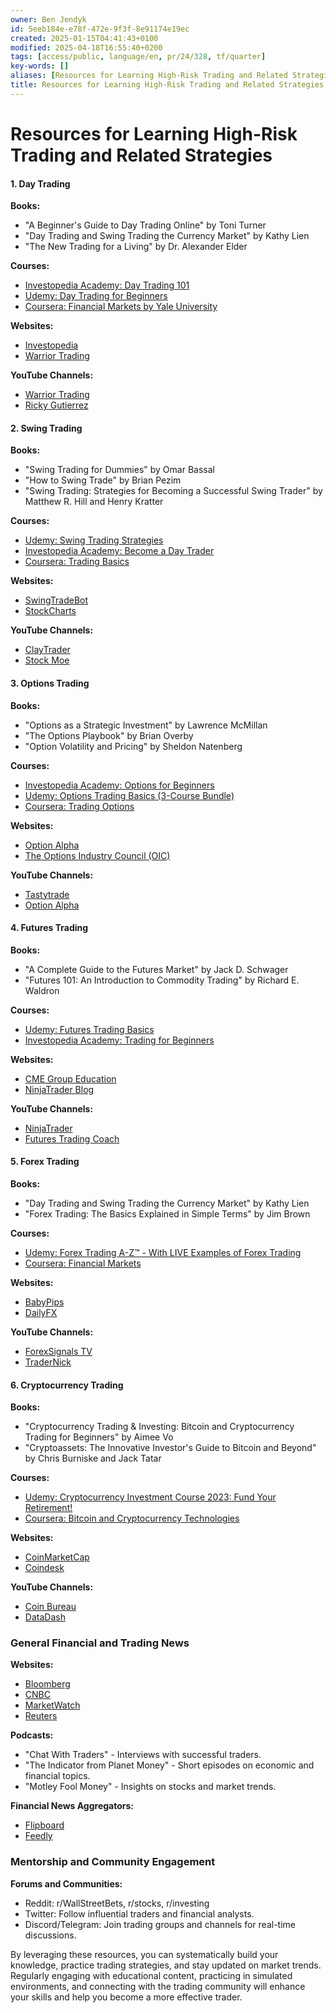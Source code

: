 ```yaml
---
owner: Ben Jendyk
id: 5eeb184e-e78f-472e-9f3f-8e91174e19ec
created: 2025-01-15T04:41:43+0100
modified: 2025-04-18T16:55:40+0200
tags: [access/public, language/en, pr/24/328, tf/quarter]
key-words: []
aliases: [Resources for Learning High-Risk Trading and Related Strategies]
title: Resources for Learning High-Risk Trading and Related Strategies
---
```


# Resources for Learning High-Risk Trading and Related Strategies

#### **1. Day Trading**

**Books:**
- "A Beginner's Guide to Day Trading Online" by Toni Turner
- "Day Trading and Swing Trading the Currency Market" by Kathy Lien
- "The New Trading for a Living" by Dr. Alexander Elder

**Courses:**
- [Investopedia Academy: Day Trading 101](https://www.investopedia.com/academy/course/day-trading-101/)
- [Udemy: Day Trading for Beginners](https://www.udemy.com/course/day-trading-101/)
- [Coursera: Financial Markets by Yale University](https://www.coursera.org/learn/financial-markets-global)

**Websites:**
- [Investopedia](https://www.investopedia.com/day-trading-4427784)
- [Warrior Trading](https://www.warriortrading.com/)

**YouTube Channels:**
- [Warrior Trading](https://www.youtube.com/user/WarriorTradingNews)
- [Ricky Gutierrez](https://www.youtube.com/channel/UCtl8ZK98gUUq4vSGxv_TDgA)

#### **2. Swing Trading**

**Books:**
- "Swing Trading for Dummies" by Omar Bassal
- "How to Swing Trade" by Brian Pezim
- "Swing Trading: Strategies for Becoming a Successful Swing Trader" by Matthew R. Hill and Henry Kratter

**Courses:**
- [Udemy: Swing Trading Strategies](https://www.udemy.com/course/swing-trading/)
- [Investopedia Academy: Become a Day Trader](https://www.investopedia.com/academy/course/swing-trading/)
- [Coursera: Trading Basics](https://www.coursera.org/learn/trading-basics)

**Websites:**
- [SwingTradeBot](https://swingtradebot.com/)
- [StockCharts](https://school.stockcharts.com/doku.php?id=chart_school:trading_strategies:swing_trading)

**YouTube Channels:**
- [ClayTrader](https://www.youtube.com/user/ClayTraderVideos)
- [Stock Moe](https://www.youtube.com/channel/UCocSBcR5VxDTPosh1ZHk8rQ)

#### **3. Options Trading**

**Books:**
- "Options as a Strategic Investment" by Lawrence McMillan
- "The Options Playbook" by Brian Overby
- "Option Volatility and Pricing" by Sheldon Natenberg

**Courses:**
- [Investopedia Academy: Options for Beginners](https://www.investopedia.com/academy/course/options-for-beginners/)
- [Udemy: Options Trading Basics (3-Course Bundle)](https://www.udemy.com/course/options-trading-basics/)
- [Coursera: Trading Options](https://www.coursera.org/learn/trading-options)

**Websites:**
- [Option Alpha](https://optionalpha.com/)
- [The Options Industry Council (OIC)](https://www.optionseducation.org/)

**YouTube Channels:**
- [Tastytrade](https://www.youtube.com/user/tastytrade1)
- [Option Alpha](https://www.youtube.com/user/OptionAlpha)

#### **4. Futures Trading**

**Books:**
- "A Complete Guide to the Futures Market" by Jack D. Schwager
- "Futures 101: An Introduction to Commodity Trading" by Richard E. Waldron

**Courses:**
- [Udemy: Futures Trading Basics](https://www.udemy.com/course/futures-trading/)
- [Investopedia Academy: Trading for Beginners](https://www.investopedia.com/academy/course/trading-for-beginners/)

**Websites:**
- [CME Group Education](https://www.cmegroup.com/education.html)
- [NinjaTrader Blog](https://ninjatrader.com/blog/)

**YouTube Channels:**
- [NinjaTrader](https://www.youtube.com/user/NinjaTraderLLC)
- [Futures Trading Coach](https://www.youtube.com/channel/UCj1jLvhOioYIQjxa2shV5uw)

#### **5. Forex Trading**

**Books:**
- "Day Trading and Swing Trading the Currency Market" by Kathy Lien
- "Forex Trading: The Basics Explained in Simple Terms" by Jim Brown

**Courses:**
- [Udemy: Forex Trading A-Z™ - With LIVE Examples of Forex Trading](https://www.udemy.com/course/forex-trading-a-z/)
- [Coursera: Financial Markets](https://www.coursera.org/learn/financial-markets)

**Websites:**
- [BabyPips](https://www.babypips.com/)
- [DailyFX](https://www.dailyfx.com/)

**YouTube Channels:**
- [ForexSignals TV](https://www.youtube.com/user/ForexSignalsTV)
- [TraderNick](https://www.youtube.com/channel/UCneGkPbWPh7_vF70Hef-FDg)

#### **6. Cryptocurrency Trading**

**Books:**
- "Cryptocurrency Trading & Investing: Bitcoin and Cryptocurrency Trading for Beginners" by Aimee Vo
- "Cryptoassets: The Innovative Investor's Guide to Bitcoin and Beyond" by Chris Burniske and Jack Tatar

**Courses:**
- [Udemy: Cryptocurrency Investment Course 2023: Fund Your Retirement!](https://www.udemy.com/course/cryptocurrency/)
- [Coursera: Bitcoin and Cryptocurrency Technologies](https://www.coursera.org/learn/cryptocurrency)

**Websites:**
- [CoinMarketCap](https://coinmarketcap.com/)
- [Coindesk](https://www.coindesk.com/)

**YouTube Channels:**
- [Coin Bureau](https://www.youtube.com/c/CoinBureau)
- [DataDash](https://www.youtube.com/channel/UCCatR7nWbYrkVXdxXb4cGXw)

### General Financial and Trading News

**Websites:**
- [Bloomberg](https://www.bloomberg.com/)
- [CNBC](https://www.cnbc.com/)
- [MarketWatch](https://www.marketwatch.com/)
- [Reuters](https://www.reuters.com/)

**Podcasts:**
- "Chat With Traders" - Interviews with successful traders.
- "The Indicator from Planet Money" - Short episodes on economic and financial topics.
- "Motley Fool Money" - Insights on stocks and market trends.

**Financial News Aggregators:**
- [Flipboard](https://flipboard.com/)
- [Feedly](https://feedly.com/)

### Mentorship and Community Engagement

**Forums and Communities:**
- Reddit: r/WallStreetBets, r/stocks, r/investing
- Twitter: Follow influential traders and financial analysts.
- Discord/Telegram: Join trading groups and channels for real-time discussions.

By leveraging these resources, you can systematically build your knowledge, practice trading strategies, and stay updated on market trends. Regularly engaging with educational content, practicing in simulated environments, and connecting with the trading community will enhance your skills and help you become a more effective trader.
